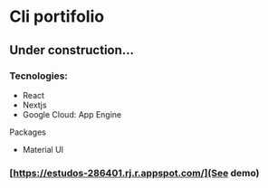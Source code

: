 # Cli portifolio 

## Under construction...

### Tecnologies:

- React
- Nextjs
- Google Cloud: App Engine

Packages
- Material UI

### [https://estudos-286401.rj.r.appspot.com/](See demo)